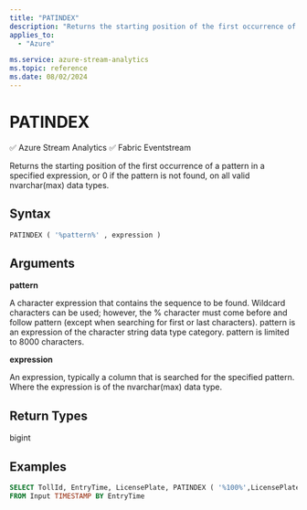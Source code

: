 ```yaml
---
title: "PATINDEX"
description: "Returns the starting position of the first occurrence of a pattern in a specified expression, or 0 if the pattern is not found, on all valid nvarchar(max) data types.  "
applies_to: 
  - "Azure"

ms.service: azure-stream-analytics
ms.topic: reference
ms.date: 08/02/2024
---
```

# PATINDEX
:white_check_mark: Azure Stream Analytics :white_check_mark: Fabric Eventstream

  Returns the starting position of the first occurrence of a pattern in a specified expression, or 0 if the pattern is not found, on all valid nvarchar(max) data types.  
  
 ## Syntax  
  
```SQL   
PATINDEX ( '%pattern%' , expression )  
```  
  
## Arguments  
 **pattern**  
  
 A character expression that contains the sequence to be found. Wildcard characters can be used; however, the % character must come before and follow pattern (except when searching for first or last characters). pattern is an expression of the character string data type category. pattern is limited to 8000 characters.  
  
 **expression**  
  
 An expression, typically a column that is searched for the specified pattern. Where the expression is of the nvarchar(max) data type.  
  
## Return Types  
 bigint  
  
## Examples  
  
```SQL  
SELECT TollId, EntryTime, LicensePlate, PATINDEX ( '%100%',LicensePlate )
FROM Input TIMESTAMP BY EntryTime  
```  
  
  
